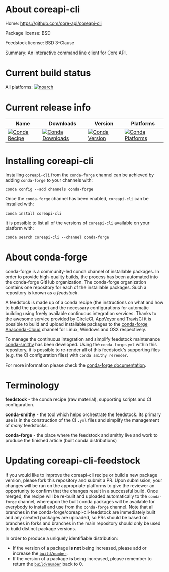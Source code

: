 About coreapi-cli
=================

Home: https://github.com/core-api/coreapi-cli

Package license: BSD

Feedstock license: BSD 3-Clause

Summary: An interactive command line client for Core API.



Current build status
====================

All platforms:
[![noarch](https://img.shields.io/circleci/project/github/conda-forge/coreapi-cli-feedstock/master.svg?label=noarch)](https://circleci.com/gh/conda-forge/coreapi-cli-feedstock)

Current release info
====================

| Name | Downloads | Version | Platforms |
| --- | --- | --- | --- |
| [![Conda Recipe](https://img.shields.io/badge/recipe-coreapi--cli-green.svg)](https://anaconda.org/conda-forge/coreapi-cli) | [![Conda Downloads](https://img.shields.io/conda/dn/conda-forge/coreapi-cli.svg)](https://anaconda.org/conda-forge/coreapi-cli) | [![Conda Version](https://img.shields.io/conda/vn/conda-forge/coreapi-cli.svg)](https://anaconda.org/conda-forge/coreapi-cli) | [![Conda Platforms](https://img.shields.io/conda/pn/conda-forge/coreapi-cli.svg)](https://anaconda.org/conda-forge/coreapi-cli) |

Installing coreapi-cli
======================

Installing `coreapi-cli` from the `conda-forge` channel can be achieved by adding `conda-forge` to your channels with:

```
conda config --add channels conda-forge
```

Once the `conda-forge` channel has been enabled, `coreapi-cli` can be installed with:

```
conda install coreapi-cli
```

It is possible to list all of the versions of `coreapi-cli` available on your platform with:

```
conda search coreapi-cli --channel conda-forge
```


About conda-forge
=================

conda-forge is a community-led conda channel of installable packages.
In order to provide high-quality builds, the process has been automated into the
conda-forge GitHub organization. The conda-forge organization contains one repository
for each of the installable packages. Such a repository is known as a *feedstock*.

A feedstock is made up of a conda recipe (the instructions on what and how to build
the package) and the necessary configurations for automatic building using freely
available continuous integration services. Thanks to the awesome service provided by
[CircleCI](https://circleci.com/), [AppVeyor](http://www.appveyor.com/)
and [TravisCI](https://travis-ci.org/) it is possible to build and upload installable
packages to the [conda-forge](https://anaconda.org/conda-forge)
[Anaconda-Cloud](http://docs.anaconda.org/) channel for Linux, Windows and OSX respectively.

To manage the continuous integration and simplify feedstock maintenance
[conda-smithy](http://github.com/conda-forge/conda-smithy) has been developed.
Using the ``conda-forge.yml`` within this repository, it is possible to re-render all of
this feedstock's supporting files (e.g. the CI configuration files) with ``conda smithy rerender``.

For more information please check the [conda-forge documentation](https://conda-forge.org/docs/).

Terminology
===========

**feedstock** - the conda recipe (raw material), supporting scripts and CI configuration.

**conda-smithy** - the tool which helps orchestrate the feedstock.
                   Its primary use is in the construction of the CI ``.yml`` files
                   and simplify the management of *many* feedstocks.

**conda-forge** - the place where the feedstock and smithy live and work to
                  produce the finished article (built conda distributions)


Updating coreapi-cli-feedstock
==============================

If you would like to improve the coreapi-cli recipe or build a new
package version, please fork this repository and submit a PR. Upon submission,
your changes will be run on the appropriate platforms to give the reviewer an
opportunity to confirm that the changes result in a successful build. Once
merged, the recipe will be re-built and uploaded automatically to the
`conda-forge` channel, whereupon the built conda packages will be available for
everybody to install and use from the `conda-forge` channel.
Note that all branches in the conda-forge/coreapi-cli-feedstock are
immediately built and any created packages are uploaded, so PRs should be based
on branches in forks and branches in the main repository should only be used to
build distinct package versions.

In order to produce a uniquely identifiable distribution:
 * If the version of a package **is not** being increased, please add or increase
   the [``build/number``](http://conda.pydata.org/docs/building/meta-yaml.html#build-number-and-string).
 * If the version of a package **is** being increased, please remember to return
   the [``build/number``](http://conda.pydata.org/docs/building/meta-yaml.html#build-number-and-string)
   back to 0.
